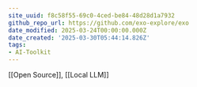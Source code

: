 ```yaml
---
site_uuid: f8c58f55-69c0-4ced-be84-48d28d1a7932
github_repo_url: https://github.com/exo-explore/exo
date_modified: 2025-03-24T00:00:00.000Z
date_created: '2025-03-30T05:44:14.826Z'
tags:
- AI-Toolkit
---
```




[[Open Source]], [[Local LLM]]
